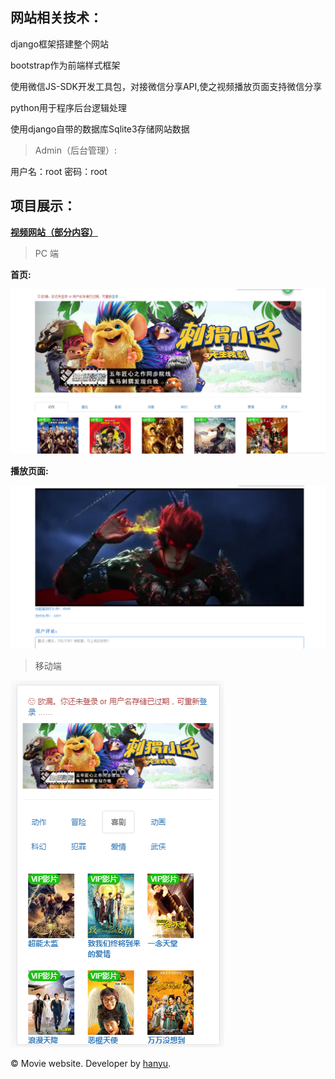 ## 网站相关技术：

﻿django框架搭建整个网站

bootstrap作为前端样式框架

使用微信JS-SDK开发工具包，对接微信分享API,使之视频播放页面支持微信分享

python用于程序后台逻辑处理

使用django自带的数据库Sqlite3存储网站数据

> Admin（后台管理）:

用户名：root      密码：root


## 项目展示：
__[视频网站（部分内容）](http://oojestrjh.bkt.clouddn.com/movieweb/index.html)__

> PC 端

 __首页:__

![网站首页](./image/movie_1.jpg "首页")

 __播放页面:__

![网站播放页面](./image/movie_2.jpg "播放页面")

> 移动端

![移动端效果](./image/mobile.jpg "移动端效果")

© Movie website. Developer by [hanyu](https://github.com/hanyucd).
